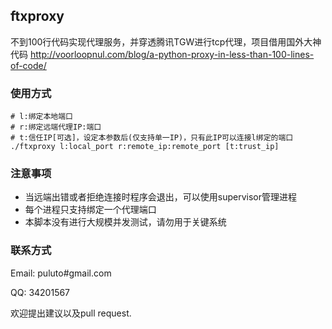 ## ftxproxy
不到100行代码实现代理服务，并穿透腾讯TGW进行tcp代理，项目借用国外大神代码 http://voorloopnul.com/blog/a-python-proxy-in-less-than-100-lines-of-code/

### 使用方式
    # l:绑定本地端口
    # r:绑定远端代理IP:端口
    # t:信任IP[可选]，设定本参数后(仅支持单一IP)，只有此IP可以连接l绑定的端口
    ./ftxproxy l:local_port r:remote_ip:remote_port [t:trust_ip]
### 注意事项
* 当远端出错或者拒绝连接时程序会退出，可以使用supervisor管理进程
* 每个进程只支持绑定一个代理端口
* 本脚本没有进行大规模并发测试，请勿用于关键系统

### 联系方式
Email: puluto#gmail.com

QQ: 34201567

欢迎提出建议以及pull request.

